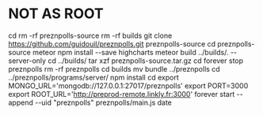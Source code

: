 # NOT AS ROOT
cd
rm -rf preznpolls-source
rm -rf builds
git clone https://github.com/guidouil/preznpolls.git preznpolls-source
cd preznpolls-source
meteor npm install --save highcharts
meteor build ../builds/. --server-only
cd ../builds/
tar xzf preznpolls-source.tar.gz
cd
forever stop preznpolls
rm -rf preznpolls
cd builds
mv bundle ../preznpolls
cd ../preznpolls/programs/server/
npm install
cd
export MONGO_URL='mongodb://127.0.0.1:27017/preznpolls'
export PORT=3000
export ROOT_URL='http://preprod-remote.linkly.fr:3000'
forever start --append --uid "preznpolls" preznpolls/main.js
date

